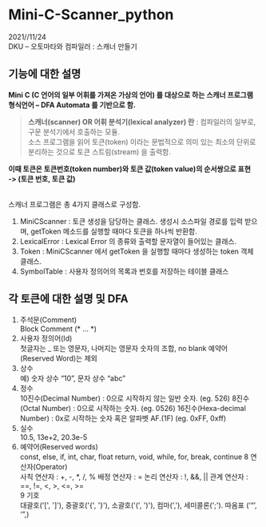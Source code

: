 # Mini-C-Scanner_python
2021//11/24  
DKU – 오토마타와 컴파일러 : 스캐너 만들기  

## 기능에 대한 설명
**Mini C (C 언어의 일부 어휘를 가져온 가상의 언어) 를 대상으로 하는 스캐너 프로그램**  
**형식언어 – DFA Automata 를 기반으로 함.**  
> **스캐너(scanner) OR 어휘 분석기(lexical analyzer) 란** : 컴파일러의 일부로, 구문 분석기에서 호출하는 모듈.  
> 소스 프로그램을 읽어 토큰(token) 이라는 문법적으로 의미 있는 최소의 단위로 분리하는 것으로 토큰 스트림(stream) 을 출력함.  

**이때 토큰은 토큰번호(token number)와 토큰 값(token value)의 순서쌍으로 표현**  
**-> (토큰 번호, 토큰 값)**  <br><br>

스캐너 프로그램은 총 4가지 클래스로 구성함.
1.	MiniCScanner : 토큰 생성을 담당하는 클래스. 생성시 소스파일 경로를 입력 받으며, getToken 메소드를 실행할 때마다 토큰을 하나씩 반환함.
2.	LexicalError : Lexical Error 의 종류와 출력할 문자열이 들어있는 클래스.
3.	Token : MiniCScanner 에서 getToken 을 실행할 때마다 생성하는 token 객체 클래스. 
4.	SymbolTable : 사용자 정의어의 목록과 번호를 저장하는 테이블 클래스

## 각 토큰에 대한 설명 및 DFA
1. 주석문(Comment)  
  Block Comment (* ... *)
2. 사용자 정의어(Id)  
  첫글자는 _ 또는 영문자, 나머지는 영문자 숫자의 조합, no blank
  예약어(Reserved Word)는 제외
3. 상수  
  예) 숫자 상수 “10”, 문자 상수 “abc”
4. 정수  
  10진수(Decimal Number) : 0으로 시작하지 않는 일반 숫자. (eg. 526)
  8진수(Octal Number) : 0으로 시작하는 숫자. (eg. 0526)
  16진수(Hexa-decimal Number) : 0x로 시작하는 숫자 혹은 알파벳 AF.(1F) (eg. 0xFF, 0xff)
6. 실수  
  10.5, 13e+2, 20.3e-5
7. 예약어(Reserved words)  
  const, else, if, int, char, float return, void, while, for, break, continue
8 연산자(Operator)  
  사칙 연산자 : +, -, *, /, %
  배정 연산자 : =
  논리 연산자 : !, &&, ||
  관계 연산자 : ==, !=, <, >, <=, >=  
9 기호  
  대괄호('[', ']'), 중괄호('{', '}'), 소괄호('(', ')'), 컴마(','), 세미콜론(';').
  따옴표 (‘“’, ‘”,)
